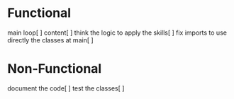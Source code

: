 # Functional
main loop[ ]
content[ ]
think the logic to apply the skills[ ]
fix imports to use directly the classes at main[ ]

# Non-Functional
document the code[ ]
test the classes[ ]

